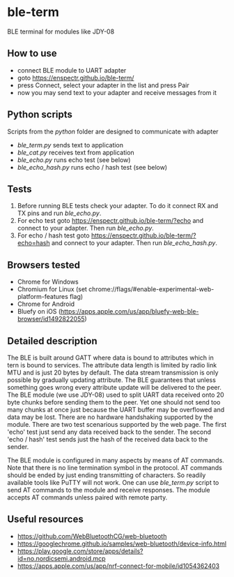 # ble-term
BLE terminal for modules like JDY-08

## How to use
- connect BLE module to UART adapter
- goto https://enspectr.github.io/ble-term/
- press Connect, select your adapter in the list and press Pair
- now you may send text to your adapter and receive messages from it

## Python scripts
Scripts from the *python* folder are designed to communicate with adapter
- *ble_term.py* sends text to application
- *ble_cat.py* receives text from application
- *ble_echo.py* runs echo test (see below)
- *ble_echo_hash.py* runs echo / hash test (see below)

## Tests
1. Before running BLE tests check your adapter. To do it connect RX and TX pins and run *ble_echo.py*.
2. For echo test goto https://enspectr.github.io/ble-term/?echo and connect to your adapter. Then run *ble_echo.py*.
3. For echo / hash test goto https://enspectr.github.io/ble-term/?echo=hash and connect to your adapter. Then run *ble_echo_hash.py*.

## Browsers tested
- Chrome for Windows
- Chromium for Linux (set chrome://flags/#enable-experimental-web-platform-features flag)
- Chrome for Android
- Bluefy on iOS (https://apps.apple.com/us/app/bluefy-web-ble-browser/id1492822055)

## Detailed description
The BLE is built around GATT where data is bound to attributes which in tern is bound to services. The attribute data length is limited by radio link MTU and is just 20 bytes by default. The data stream transmission is only possible by gradually updating attribute. The BLE guarantees that unless something goes wrong every attribute update will be delivered to the peer. The BLE module (we use JDY-08) used to split UART data received onto 20 byte chunks before sending them to the peer. Yet one should not send too many chunks at once just because the UART buffer may be overflowed and data may be lost. There are no hardware handshaking supported by the module. There are two test scenarious supported by the web page. The first 'echo' test just send any data received back to the sender. The second 'echo / hash' test sends just the hash of the received data back to the sender.

The BLE module is configured in many aspects by means of AT commands. Note that there is no line termination symbol in the protocol. AT commands should be ended by just ending transmitting of characters. So readily available tools like PuTTY will not work. One can use *ble_term.py* script to send AT commands to the module and receive responses. The module accepts AT commands unless paired with remote party.

## Useful resources
- https://github.com/WebBluetoothCG/web-bluetooth
- https://googlechrome.github.io/samples/web-bluetooth/device-info.html
- https://play.google.com/store/apps/details?id=no.nordicsemi.android.mcp
- https://apps.apple.com/us/app/nrf-connect-for-mobile/id1054362403
